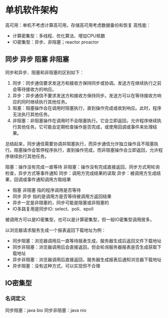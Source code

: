 # 单机软件架构

高可用：单机不考虑计算高可用，存储高可用考虑数据备份和恢复 高性能：

-   计算密集型：多线程、优化算法、增加CPU核数
-   IO密集型：异步、非阻塞；reactor proactor

## 同步 异步 阻塞 非阻塞

同步和异步、阻塞和非阻塞的区别如下：

1.  同步：同步通信要求发送方和接收方保持同步或协调。发送方在继续执行之前会等待接收方的响应。
2.  异步：异步通信不要求发送方和接收方保持同步。发送方可以在等待接收方响应的同时继续执行其他任务。
3.  阻塞：阻塞操作会在调用时阻塞执行，直到操作完成或收到响应。此时，程序无法执行其他任务。
4.  非阻塞：非阻塞操作在调用时不会阻塞执行。它会立即返回，允许程序继续执行其他任务。它可能会定期检查操作是否完成，或使用回调或事件来处理结果。

总结起来，同步通信需要协调并阻塞执行，而异步通信允许独立操作且不阻塞执行。阻塞操作会暂停程序执行，直到操作完成，而非阻塞操作会立即返回，允许程序继续执行其他任务。

阻塞：操作没有完成一直等待
非阻塞：操作没有完成直接返回，同步方式用轮询检查，异步方式等事件通知
同步：调用方完成结果的读取
异步：被调用方生成结果，回调或事件通知调用方取结果

-   阻塞 非阻塞 指的程序调用是否等待
-   同步 异步 指的是调用方是否等待被调用方返回结果
-   异步一定是非阻塞的，同步可能是阻塞或非阻塞的
-   IO多路复用是同步IO: select、poll、epoll

被调用方可以是IO密集型，也可以是计算密集型，但一般IO密集型调用居多。

以浏览器请求服务生成一个报表返回下载地址为例：

-   同步阻塞：浏览器调用后一直等待报表生成，服务器生成后返回文件下载地址
-   同步非阻塞：浏览器调用后会直接返回，但会轮询服务器报表是否生成获取下载地址
-   异步非阻塞：浏览器调用后直接返回，服务器生成报表后通知浏览器下载地址
-   异步阻塞：没有这种方式，可以实现但不合理

## IO密集型

### 名词定义

同步阻塞：java bio 同步非阻塞：java nio
